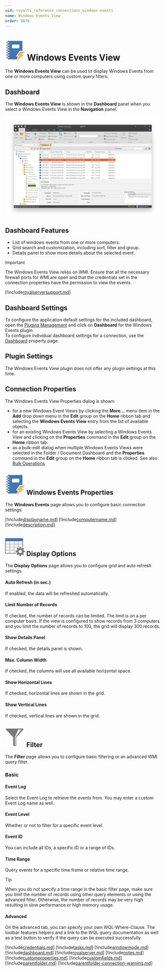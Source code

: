 ```yaml
---
uid: royalts_reference_connections_windows-events
name: Windows Events View
order: 9870
---
```


# ![](/r2023/images/RoyalTS/Plugins/Connections/WindowsEvents/SVG_PluginIcon_32.svg#img_header) Windows Events View

The **Windows Events View** can be used to display Windows Events from one or more computers using custom query filters.

## Dashboard

The **Windows Events View** is shown in the **Dashboard** panel when you select a Windows Events View in the **Navigation** panel.

![WindowsEvents_Dashboard](/r2023/images/RoyalTS/Plugins/Connections/WindowsEvents/windowsevents_dashboard.png)

## Dashboard Features

- List of windows events from one or more computers.
- Grid search and customization, including sort, filter and group.
- Details panel to show more details about the selected event.

> [!Important]
> The Windows Events View relies on WMI. Ensure that all the necessary firewall ports for WMI are open and that the credentials set in the connection properties have the permission to view the events.

[!include[royalserversupport.md](~/royalts/_shared/royalserversupport.md)]

## Dashboard Settings

To configure the application default settings for the included dashboard, open the [Plugins Management](xref:royalts_intro_plugins) and click on **Dashboard** for the Windows Events plugin.  
To configure individual dashboard settings for a connection, use the [Dashboard](#dashboard) property page.

## Plugin Settings

The Windows Events View plugin does not offer any plugin settings at this time.

## Connection Properties

The Windows Events View Properties dialog is shown:

- for a new Windows Event Views by clicking the **More...** menu item in the **Add** drop down menu in the **Edit** group on the **Home** ribbon tab and selecting the **Windows Events View** entry from the list of available objects.
- for an existing Windows Events View by selecting a Windows Events View and clicking on the **Properties** command in the **Edit** group on the **Home** ribbon tab.
- as a bulk-edit dialog when multiple Windows Events Views were selected in the Folder / Document Dashboard and the **Properties** command in the **Edit** group on the **Home** ribbon tab is clicked. See also: [Bulk Operations](xref:royalts_tutorials_bulk)

## ![](/r2023/images/RoyalTS/Plugins/Connections/WindowsEvents/SVG_PluginIcon_32.svg#img_header) Windows Events Properties

The **Windows Events** page allows you to configure basic connection settings.

[!include[displayname.md](~/royalts/_shared/displayname.md)]
[!include[computername.md](~/royalts/_shared/computername.md)]
[!include[description.md](~/royalts/_shared/description.md)]

## ![](/r2023/images/RoyalTS/Plugins/Connections/WindowsEvents/SVG_PageDisplayOptions_32.svg#img_header) Display Options

The **Display Options** page allows you to configure grid and auto refresh settings.

#### Auto Refresh (in sec.)

If enabled, the data will be refreshed automatically.

#### Limit Number of Records

If checked, the number of records can be limited. The limit is on a per computer basis. If the view is configured to show records from 3 computers and you limit the number of records to 100, the grid will display 300 records.

#### Show Details Panel

If checked, the details panel is shown.

#### Max. Column Width

If checked, the columns will use all available horizontal space.

#### Show Horizontal Lines

If checked, horizontal lines are shown in the grid.

#### Show Vertical Lines

If checked, vertical lines are shown in the grid.

## ![](/r2023/images/RoyalTS/Plugins/Connections/WindowsEvents/SVG_ViewFilter_32.svg#img_header) Filter

The **Filter** page allows you to configure basic filtering or an advanced WMI query filter.

### Basic

#### Event Log

Select the Event Log to retrieve the events from. You may enter a custom Event Log name as well.

#### Event Level

Whether or not to filter for a specific event level.

#### Event ID

You can include all IDs, a specific ID or a range of IDs.

#### Time Range

Query events for a specific time frame or relative time range.

> [!Tip]
> When you do not specify a time range in the basic filter page, make sure you limit the number of records using other query elements or using the advanced filter. Otherwise, the number of records may be very high resulting in slow performance or high memory usage.

#### Advanced

On the advanced tab, you can specify your own WQL-Where-Clause. The toolbar features helpers and a link to the WQL query documentation as well as a test button to verify if the query can be executed successfully.

[!include[credentials.md](~/royalts/_shared/credentials.md)]
[!include[tasks.md](~/royalts/_shared/tasks.md)]
[!include[windowmode.md](~/royalts/_shared/windowmode.md)]
[!include[dashboard.md](~/royalts/_shared/dashboard.md)]
[!include[royalserver.md](~/royalts/_shared/royalserver.md)]
[!include[notes.md](~/royalts/_shared/notes.md)]
[!include[customproperties.md](~/royalts/_shared/customproperties.md)]
[!include[customfields.md](~/royalts/_shared/customfields.md)]
[!include[parentfolder.md](~/royalts/_shared/parentfolder.md)]
[!include[parentfolder-connection-warning.md](~/royalts/_shared/parentfolder-connection-warning.md)]
